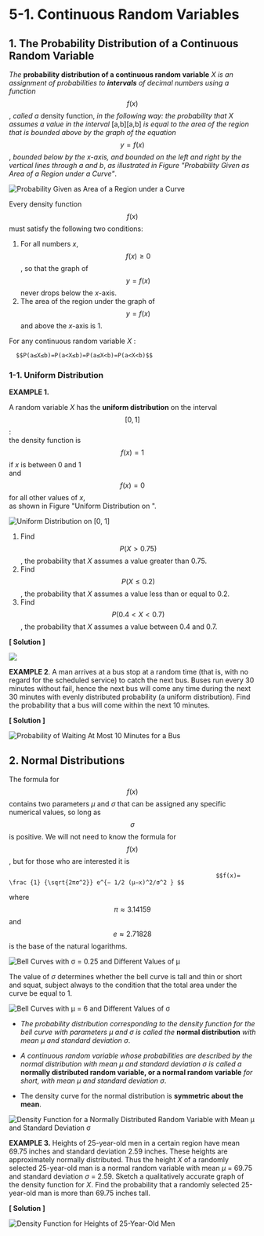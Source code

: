 # 5-1. Continuous Random Variables

## **1.** The Probability Distribution of a Continuous Random Variable

_The_ **probability distribution of a continuous random variable** _X_ _is an assignment of probabilities to **intervals** of decimal numbers using a function_ $$f(x)$$ , _called a_ density function, _in the following way: the probability that_ _X_ _assumes a value in the interval_ \[a,b\]\[a,b\] _is equal to the area of the region that is bounded above by the graph of the equation_ $$y=f(x)$$ , _bounded below by the_ _x-axis, and bounded on the left and right by the vertical lines through_ _a_ _and_ _b_, _as illustrated in Figure  "Probability Given as Area of a Region under a Curve"_.

![Probability Given as Area of a Region under a Curve](https://saylordotorg.github.io/text_introductory-statistics/section_09/a4a078a33c22b212350844a6cd8789b6.jpg)



Every density function $$f(x)$$ must satisfy the following two conditions:

1. For all numbers _x_, $$ f(x)≥0$$ , so that the graph of $$y=f(x)$$ never drops below the _x_-axis.
2. The area of the region under the graph of $$y=f(x)$$ and above the _x_-axis is 1.

For any continuous random variable _X_ :

      $$P(a≤X≤b)=P(a<X≤b)=P(a≤X<b)=P(a<X<b)$$   


### 1-1. Uniform Distribution

**EXAMPLE 1.**  

A random variable _X_  has the **uniform distribution** on the interval $$[0,1]$$ :   
the density function is       
                             $$f(x)=1$$ if _x_ is between 0 and 1   
                      and $$f(x)=0$$ for all other values of _x_,   
as shown in Figure  "Uniform Distribution on ".

![Uniform Distribution on \[0, 1\]](../.gitbook/assets/image%20%2813%29.png)

1. Find $$P(X > 0.75)$$ , the probability that _X_ assumes a value greater than 0.75.
2. Find $$P(X ≤ 0.2)$$ , the probability that _X_ assumes a value less than or equal to 0.2.
3. Find $$P(0.4 < X < 0.7)$$ , the probability that _X_ assumes a value between 0.4 and 0.7.

**\[ Solution \]**

![](../.gitbook/assets/image%20%2826%29.png)



**EXAMPLE 2**. A man arrives at a bus stop at a random time \(that is, with no regard for the scheduled service\) to catch the next bus. Buses run every 30 minutes without fail, hence the next bus will come any time during the next 30 minutes with evenly distributed probability \(a uniform distribution\). Find the probability that a bus will come within the next 10 minutes.

**\[ Solution \]**

![Probability of Waiting At Most 10 Minutes for a Bus](../.gitbook/assets/image%20%2837%29.png)



## 2. Normal Distributions

The formula for $$f(x) $$ contains two parameters _μ_ and _σ_ that can be assigned any specific numerical values, so long as $$σ$$ is positive. We will not need to know the formula for $$f(x)$$ , but for those who are interested it is

                                                               $$f(x)= \frac {1} {\sqrt{2πσ^2}} e^{− 1/2 (μ−x)^2/σ^2 } $$ 

where $$π≈3.14159$$ and $$e ≈ 2.71828$$ is the base of the natural logarithms.

![Bell Curves with &#x3C3; = 0.25 and Different Values of &#x3BC;](../.gitbook/assets/image%20%2824%29.png)

 The value of _σ_ determines whether the bell curve is tall and thin or short and squat, subject always to the condition that the total area under the curve be equal to 1. 



![Bell Curves with &#x3BC; = 6 and Different Values of &#x3C3;](../.gitbook/assets/image%20%2843%29.png)

* _The probability distribution corresponding to the density function for the bell curve with parameters_ _μ_ _and_ _σ_ _is called the_ **normal distribution** _with mean_ _μ_ _and standard deviation_ _σ_.



* _A continuous random variable whose probabilities are described by the normal distribution with mean_ _μ_ _and standard deviation_ _σ_ _is called a_ **normally distributed random variable, or a normal random variable** _for short, with mean_ _μ_ _and standard deviation_ _σ_.



* The density curve for the normal distribution is **symmetric about the mean**.



![Density Function for a Normally Distributed Random Variable with Mean &#x3BC; and Standard Deviation &#x3C3;](../.gitbook/assets/image%20%2810%29.png)



**EXAMPLE 3.** Heights of 25-year-old men in a certain region have mean 69.75 inches and standard deviation 2.59 inches. These heights are approximately normally distributed. Thus the height _X_ of a randomly selected 25-year-old man is a normal random variable with mean _μ_ = 69.75 and standard deviation _σ_ = 2.59. Sketch a qualitatively accurate graph of the density function for _X_. Find the probability that a randomly selected 25-year-old man is more than 69.75 inches tall.

**\[ Solution \]**

![Density Function for Heights of 25-Year-Old Men](../.gitbook/assets/image%20%2842%29.png)



